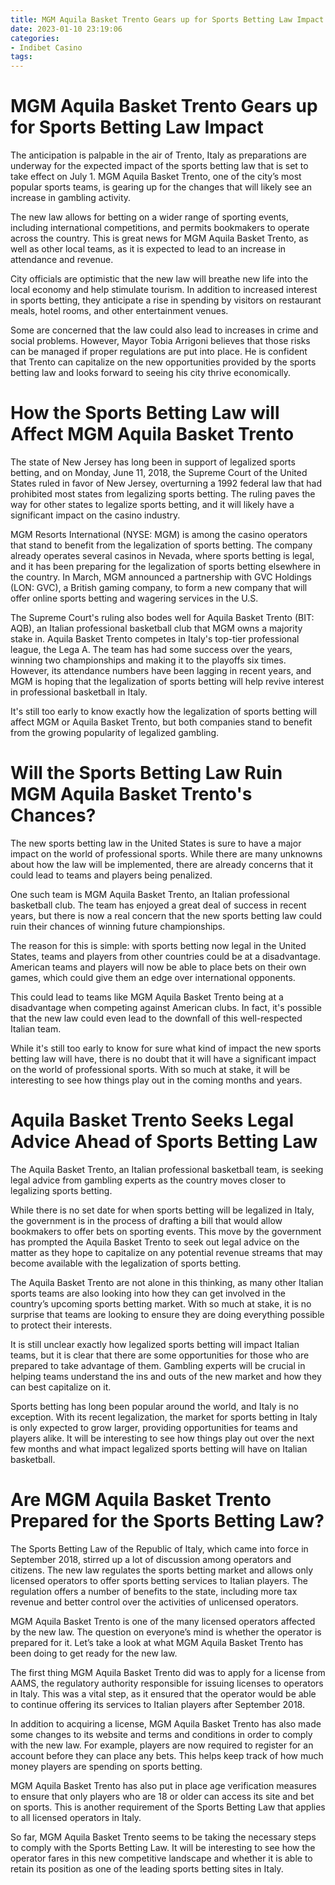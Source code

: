 ```yaml
---
title: MGM Aquila Basket Trento Gears up for Sports Betting Law Impact
date: 2023-01-10 23:19:06
categories:
- Indibet Casino
tags:
---
```



#  MGM Aquila Basket Trento Gears up for Sports Betting Law Impact

The anticipation is palpable in the air of Trento, Italy as preparations are underway for the expected impact of the sports betting law that is set to take effect on July 1. MGM Aquila Basket Trento, one of the city’s most popular sports teams, is gearing up for the changes that will likely see an increase in gambling activity.

The new law allows for betting on a wider range of sporting events, including international competitions, and permits bookmakers to operate across the country. This is great news for MGM Aquila Basket Trento, as well as other local teams, as it is expected to lead to an increase in attendance and revenue.

City officials are optimistic that the new law will breathe new life into the local economy and help stimulate tourism. In addition to increased interest in sports betting, they anticipate a rise in spending by visitors on restaurant meals, hotel rooms, and other entertainment venues.

Some are concerned that the law could also lead to increases in crime and social problems. However, Mayor Tobia Arrigoni believes that those risks can be managed if proper regulations are put into place. He is confident that Trento can capitalize on the new opportunities provided by the sports betting law and looks forward to seeing his city thrive economically.

#  How the Sports Betting Law will Affect MGM Aquila Basket Trento

The state of New Jersey has long been in support of legalized sports betting, and on Monday, June 11, 2018, the Supreme Court of the United States ruled in favor of New Jersey, overturning a 1992 federal law that had prohibited most states from legalizing sports betting. The ruling paves the way for other states to legalize sports betting, and it will likely have a significant impact on the casino industry.

MGM Resorts International (NYSE: MGM) is among the casino operators that stand to benefit from the legalization of sports betting. The company already operates several casinos in Nevada, where sports betting is legal, and it has been preparing for the legalization of sports betting elsewhere in the country. In March, MGM announced a partnership with GVC Holdings (LON: GVC), a British gaming company, to form a new company that will offer online sports betting and wagering services in the U.S.

The Supreme Court's ruling also bodes well for Aquila Basket Trento (BIT: AQB), an Italian professional basketball club that MGM owns a majority stake in. Aquila Basket Trento competes in Italy's top-tier professional league, the Lega A. The team has had some success over the years, winning two championships and making it to the playoffs six times. However, its attendance numbers have been lagging in recent years, and MGM is hoping that the legalization of sports betting will help revive interest in professional basketball in Italy.

It's still too early to know exactly how the legalization of sports betting will affect MGM or Aquila Basket Trento, but both companies stand to benefit from the growing popularity of legalized gambling.

#  Will the Sports Betting Law Ruin MGM Aquila Basket Trento's Chances?

The new sports betting law in the United States is sure to have a major impact on the world of professional sports. While there are many unknowns about how the law will be implemented, there are already concerns that it could lead to teams and players being penalized.

One such team is MGM Aquila Basket Trento, an Italian professional basketball club. The team has enjoyed a great deal of success in recent years, but there is now a real concern that the new sports betting law could ruin their chances of winning future championships.

The reason for this is simple: with sports betting now legal in the United States, teams and players from other countries could be at a disadvantage. American teams and players will now be able to place bets on their own games, which could give them an edge over international opponents.

This could lead to teams like MGM Aquila Basket Trento being at a disadvantage when competing against American clubs. In fact, it's possible that the new law could even lead to the downfall of this well-respected Italian team.

While it's still too early to know for sure what kind of impact the new sports betting law will have, there is no doubt that it will have a significant impact on the world of professional sports. With so much at stake, it will be interesting to see how things play out in the coming months and years.

#  Aquila Basket Trento Seeks Legal Advice Ahead of Sports Betting Law

The Aquila Basket Trento, an Italian professional basketball team, is seeking legal advice from gambling experts as the country moves closer to legalizing sports betting.

While there is no set date for when sports betting will be legalized in Italy, the government is in the process of drafting a bill that would allow bookmakers to offer bets on sporting events. This move by the government has prompted the Aquila Basket Trento to seek out legal advice on the matter as they hope to capitalize on any potential revenue streams that may become available with the legalization of sports betting.

The Aquila Basket Trento are not alone in this thinking, as many other Italian sports teams are also looking into how they can get involved in the country’s upcoming sports betting market. With so much at stake, it is no surprise that teams are looking to ensure they are doing everything possible to protect their interests.

It is still unclear exactly how legalized sports betting will impact Italian teams, but it is clear that there are some opportunities for those who are prepared to take advantage of them. Gambling experts will be crucial in helping teams understand the ins and outs of the new market and how they can best capitalize on it.

Sports betting has long been popular around the world, and Italy is no exception. With its recent legalization, the market for sports betting in Italy is only expected to grow larger, providing opportunities for teams and players alike. It will be interesting to see how things play out over the next few months and what impact legalized sports betting will have on Italian basketball.

#  Are MGM Aquila Basket Trento Prepared for the Sports Betting Law?

The Sports Betting Law of the Republic of Italy, which came into force in September 2018, stirred up a lot of discussion among operators and citizens. The new law regulates the sports betting market and allows only licensed operators to offer sports betting services to Italian players. The regulation offers a number of benefits to the state, including more tax revenue and better control over the activities of unlicensed operators.

MGM Aquila Basket Trento is one of the many licensed operators affected by the new law. The question on everyone’s mind is whether the operator is prepared for it. Let’s take a look at what MGM Aquila Basket Trento has been doing to get ready for the new law.

The first thing MGM Aquila Basket Trento did was to apply for a license from AAMS, the regulatory authority responsible for issuing licenses to operators in Italy. This was a vital step, as it ensured that the operator would be able to continue offering its services to Italian players after September 2018.

In addition to acquiring a license, MGM Aquila Basket Trento has also made some changes to its website and terms and conditions in order to comply with the new law. For example, players are now required to register for an account before they can place any bets. This helps keep track of how much money players are spending on sports betting.

MGM Aquila Basket Trento has also put in place age verification measures to ensure that only players who are 18 or older can access its site and bet on sports. This is another requirement of the Sports Betting Law that applies to all licensed operators in Italy.

So far, MGM Aquila Basket Trento seems to be taking the necessary steps to comply with the Sports Betting Law. It will be interesting to see how the operator fares in this new competitive landscape and whether it is able to retain its position as one of the leading sports betting sites in Italy.
